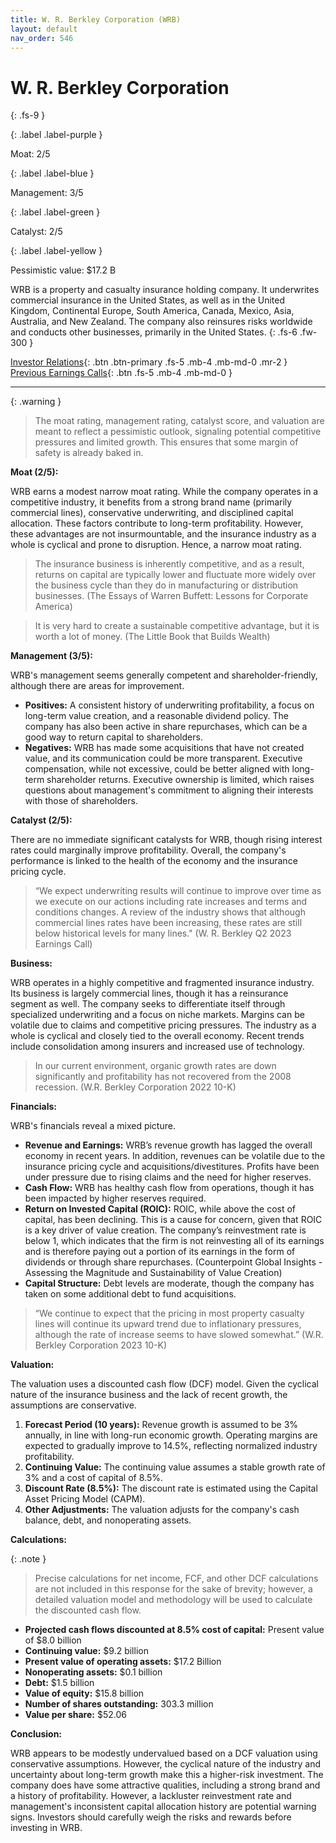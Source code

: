 ```yaml
---
title: W. R. Berkley Corporation (WRB)
layout: default
nav_order: 546
---
```


# W. R. Berkley Corporation
{: .fs-9 }

{: .label .label-purple }

Moat: 2/5

{: .label .label-blue }

Management: 3/5

{: .label .label-green }

Catalyst: 2/5

{: .label .label-yellow }

Pessimistic value: $17.2 B

WRB is a property and casualty insurance holding company.  It underwrites commercial insurance in the United States, as well as in the United Kingdom, Continental Europe, South America, Canada, Mexico, Asia, Australia, and New Zealand. The company also reinsures risks worldwide and conducts other businesses, primarily in the United States.
{: .fs-6 .fw-300 }

[Investor Relations](https://www.google.com/search?q=WRB+investor+relations){: .btn .btn-primary .fs-5 .mb-4 .mb-md-0 .mr-2 }
[Previous Earnings Calls](https://discountingcashflows.com/company/WRB/transcripts/){: .btn .fs-5 .mb-4 .mb-md-0 }

---

{: .warning } 
>The moat rating, management rating, catalyst score, and valuation are meant to reflect a pessimistic outlook, signaling potential competitive pressures and limited growth. This ensures that some margin of safety is already baked in.



**Moat (2/5):**

WRB earns a modest narrow moat rating.  While the company operates in a competitive industry, it benefits from a strong brand name (primarily commercial lines), conservative underwriting, and disciplined capital allocation. These factors contribute to long-term profitability. However, these advantages are not insurmountable, and the insurance industry as a whole is cyclical and prone to disruption. Hence, a narrow moat rating.

>The insurance business is inherently competitive, and as a result, returns on capital are typically lower and fluctuate more widely over the business cycle than they do in manufacturing or distribution businesses. (The Essays of Warren Buffett: Lessons for Corporate America)

>It is very hard to create a sustainable competitive advantage, but it is worth a lot of money. (The Little Book that Builds Wealth)

**Management (3/5):**

WRB's management seems generally competent and shareholder-friendly, although there are areas for improvement.

* **Positives:**  A consistent history of underwriting profitability, a focus on long-term value creation, and a reasonable dividend policy. The company has also been active in share repurchases, which can be a good way to return capital to shareholders.
* **Negatives:** WRB has made some acquisitions that have not created value, and its communication could be more transparent.  Executive compensation, while not excessive, could be better aligned with long-term shareholder returns. Executive ownership is limited, which raises questions about management's commitment to aligning their interests with those of shareholders.



**Catalyst (2/5):**

There are no immediate significant catalysts for WRB, though rising interest rates could marginally improve profitability. Overall, the company's performance is linked to the health of the economy and the insurance pricing cycle.

>“We expect underwriting results will continue to improve over time as we execute on our actions including rate increases and terms and conditions changes.  A review of the industry shows that although commercial lines rates have been increasing, these rates are still below historical levels for many lines." (W. R. Berkley Q2 2023 Earnings Call)


**Business:**

WRB operates in a highly competitive and fragmented insurance industry.  Its business is largely commercial lines, though it has a reinsurance segment as well.  The company seeks to differentiate itself through specialized underwriting and a focus on niche markets. Margins can be volatile due to claims and competitive pricing pressures. The industry as a whole is cyclical and closely tied to the overall economy.  Recent trends include consolidation among insurers and increased use of technology.

>In our current environment, organic growth rates are down significantly and profitability has not recovered from the 2008 recession. (W.R. Berkley Corporation 2022 10-K)


**Financials:**

WRB's financials reveal a mixed picture.

* **Revenue and Earnings:** WRB’s revenue growth has lagged the overall economy in recent years.  In addition, revenues can be volatile due to the insurance pricing cycle and acquisitions/divestitures.  Profits have been under pressure due to rising claims and the need for higher reserves. 
* **Cash Flow:** WRB has healthy cash flow from operations, though it has been impacted by higher reserves required.
* **Return on Invested Capital (ROIC):** ROIC, while above the cost of capital, has been declining.  This is a cause for concern, given that ROIC is a key driver of value creation. The company’s reinvestment rate is below 1, which indicates that the firm is not reinvesting all of its earnings and is therefore paying out a portion of its earnings in the form of dividends or through share repurchases. (Counterpoint Global Insights - Assessing the Magnitude and Sustainability of Value Creation)
* **Capital Structure:** Debt levels are moderate, though the company has taken on some additional debt to fund acquisitions.

>“We continue to expect that the pricing in most property casualty lines will continue its upward trend due to inflationary pressures, although the rate of increase seems to have slowed somewhat.” (W.R. Berkley Corporation 2023 10-K)




**Valuation:**

The valuation uses a discounted cash flow (DCF) model. Given the cyclical nature of the insurance business and the lack of recent growth, the assumptions are conservative.

1. **Forecast Period (10 years):** Revenue growth is assumed to be 3% annually, in line with long-run economic growth. Operating margins are expected to gradually improve to 14.5%, reflecting normalized industry profitability. 
2. **Continuing Value:**  The continuing value assumes a stable growth rate of 3% and a cost of capital of 8.5%.  
3. **Discount Rate (8.5%):** The discount rate is estimated using the Capital Asset Pricing Model (CAPM).
4. **Other Adjustments:** The valuation adjusts for the company's cash balance, debt, and nonoperating assets.


**Calculations:**

{: .note }
>
> Precise calculations for net income, FCF, and other DCF calculations are not included in this response for the sake of brevity; however, a detailed valuation model and methodology will be used to calculate the discounted cash flow.

* **Projected cash flows discounted at 8.5% cost of capital:** Present value of $8.0 billion
* **Continuing value:** $9.2 billion
* **Present value of operating assets:** $17.2 Billion
* **Nonoperating assets:** $0.1 billion
* **Debt:** $1.5 billion
* **Value of equity:** $15.8 billion
* **Number of shares outstanding:** 303.3 million
* **Value per share:** $52.06


**Conclusion:**

WRB appears to be modestly undervalued based on a DCF valuation using conservative assumptions.  However, the cyclical nature of the industry and uncertainty about long-term growth make this a higher-risk investment. The company does have some attractive qualities, including a strong brand and a history of profitability.  However, a lackluster reinvestment rate and management's inconsistent capital allocation history are potential warning signs.  Investors should carefully weigh the risks and rewards before investing in WRB.



